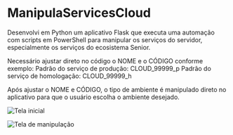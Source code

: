 # ManipulaServicesCloud

Desenvolvi em Python um aplicativo Flask que executa uma automação com scripts em PowerShell para manipular os serviços do servidor, especialmente os serviços do ecosistema Senior.

Necessário ajustar direto no código o NOME e o CÓDIGO conforme exemplo:
Padrão do serviço de produção: CLOUD_99999_p
Padrão do serviço de homologação: CLOUD_99999_h

Após ajustar o NOME e CÓDIGO, o tipo de ambiente é manipulado direto no aplicativo para que o usuário escolha o ambiente desejado.

![Tela inicial](https://github.com/user-attachments/assets/1ff81141-3852-419b-a81e-cc5a1e37f5c8)

![Tela de manipulação](https://github.com/user-attachments/assets/e196c7ad-e600-4286-89dd-d24db75973e5)
